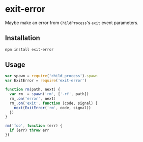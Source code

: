 # exit-error
Maybe make an error from `ChildProcess`'s `exit` event parameters.

## Installation
```sh
npm install exit-error
```

## Usage
```js
var spawn = require('child_process').spawn
var ExitError = require('exit-error')

function rm(path, next) {
  var rm_ = spawn('rm', ['-rf', path])
  rm_.on('error', next)
  rm_.on('exit', function (code, signal) {
    next(ExitError('rm', code, signal))
  })
}

rm('foo', function (err) {
  if (err) throw err
})
```
